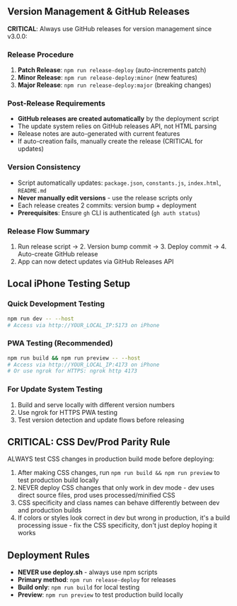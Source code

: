 ## Version Management & GitHub Releases

**CRITICAL**: Always use GitHub releases for version management since v3.0.0:

### Release Procedure
1. **Patch Release**: `npm run release-deploy` (auto-increments patch)
2. **Minor Release**: `npm run release-deploy:minor` (new features)  
3. **Major Release**: `npm run release-deploy:major` (breaking changes)

### Post-Release Requirements
- **GitHub releases are created automatically** by the deployment script
- The update system relies on GitHub releases API, not HTML parsing
- Release notes are auto-generated with current features
- If auto-creation fails, manually create the release (CRITICAL for updates)

### Version Consistency  
- Script automatically updates: `package.json`, `constants.js`, `index.html`, `README.md`
- **Never manually edit versions** - use the release scripts only
- Each release creates 2 commits: version bump + deployment
- **Prerequisites**: Ensure `gh` CLI is authenticated (`gh auth status`)

### Release Flow Summary
1. Run release script → 2. Version bump commit → 3. Deploy commit → 4. Auto-create GitHub release
2. App can now detect updates via GitHub Releases API

## Local iPhone Testing Setup

### Quick Development Testing
```bash
npm run dev -- --host
# Access via http://YOUR_LOCAL_IP:5173 on iPhone
```

### PWA Testing (Recommended)
```bash
npm run build && npm run preview -- --host
# Access via http://YOUR_LOCAL_IP:4173 on iPhone
# Or use ngrok for HTTPS: ngrok http 4173
```

### For Update System Testing
1. Build and serve locally with different version numbers
2. Use ngrok for HTTPS PWA testing
3. Test version detection and update flows before releasing

## CRITICAL: CSS Dev/Prod Parity Rule
ALWAYS test CSS changes in production build mode before deploying:
1. After making CSS changes, run `npm run build && npm run preview` to test production build locally
2. NEVER deploy CSS changes that only work in dev mode - dev uses direct source files, prod uses processed/minified CSS
3. CSS specificity and class names can behave differently between dev and production builds
4. If colors or styles look correct in dev but wrong in production, it's a build processing issue - fix the CSS specificity, don't just deploy hoping it works

## Deployment Rules
- **NEVER use deploy.sh** - always use npm scripts
- **Primary method**: `npm run release-deploy` for releases
- **Build only**: `npm run build` for local testing
- **Preview**: `npm run preview` to test production build locally